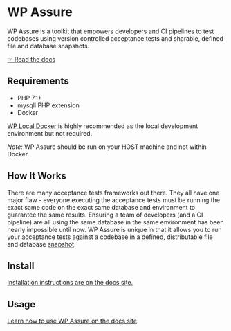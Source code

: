 # WP Assure

WP Assure is a toolkit that empowers developers and CI pipelines to test codebases using version controlled acceptance tests and sharable, defined file and database snapshots.

[☞ Read the docs](https://wpassure.readthedocs.io/)

## Requirements

* PHP 7.1+
* mysqli PHP extension
* Docker

[WP Local Docker](https://github.com/10up/wp-local-docker) is highly recommended as the local development environment but not required.

*Note:* WP Assure should be run on your HOST machine and not within Docker.

## How It Works

There are many acceptance tests frameworks out there. They all have one major flaw - everyone executing the acceptance tests must be running the exact same code on the exact same database and environment to guarantee the same results. Ensuring a team of developers (and a CI pipeline) are all using the same database in the same environment has been nearly impossible until now. WP Assure is unique in that it allows you to run your acceptance tests against a codebase in a defined, distributable file and database [snapshot](https://github.com/10up/wpsnapshots).

## Install

[Installation instructions are on the docs site.](https://wpassure.readthedocs.io/en/latest/install/)

## Usage

[Learn how to use WP Assure on the docs site](https://wpassure.readthedocs.io/en/latest/)
